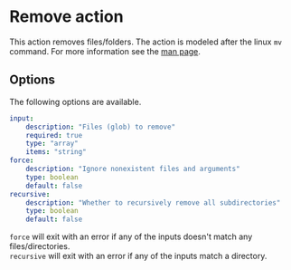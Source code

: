 # Remove action

This action removes files/folders. The action is modeled after the linux `mv` command.
For more information see the [man page](https://man7.org/linux/man-pages/man1/rm.1.html).

## Options

The following options are available.

```yaml
input:
    description: "Files (glob) to remove"
    required: true
    type: "array"
    items: "string"
force:
    description: "Ignore nonexistent files and arguments"
    type: boolean
    default: false
recursive:
    description: "Whether to recursively remove all subdirectories"
    type: boolean
    default: false
```

`force` will exit with an error if any of the inputs doesn't match any files/directories.  
`recursive` will exit with an error if any of the inputs match a directory.